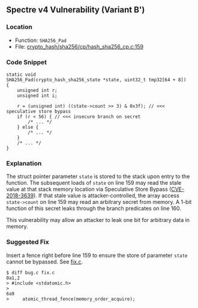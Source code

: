 ## Spectre v4 Vulnerability (Variant B')

### Location
- Function: `SHA256_Pad`
- File: [crypto_hash/sha256/cp/hash_sha256_cp.c:159](https://github.com/jedisct1/libsodium/blob/d30251f03e646abd07b5399654f1f5dcea9a6b38/src/libsodium/crypto_hash/sha256/cp/hash_sha256_cp.c#L159)

### Code Snippet
```
static void
SHA256_Pad(crypto_hash_sha256_state *state, uint32_t tmp32[64 + 8])
{
    unsigned int r;
    unsigned int i;

    r = (unsigned int) ((state->count >> 3) & 0x3f); // <<< speculative store bypass
    if (r < 56) { // <<< insecure branch on secret
        /* ... */
    } else {
        /* ... */
    }
    /* ... */
}
```

### Explanation
The struct pointer parameter `state` is stored to the stack upon entry to the function.
The subsequent loads of `state` on line 159 may read the stale value at that stack memory location via Speculative Store Bypass ([CVE-2018-3639](https://cve.org/CVERecord?id=CVE-2018-3639)).
If that stale value is attacker-controlled, the array access `state->count` on line 159 may read an arbitrary secret from memory.
A 1-bit function of this secret leaks through the branch predicates on line 160.

This vulnerability may allow an attacker to leak one bit for arbitrary data in memory.


### Suggested Fix
Insert a fence right before line 159 to ensure the store of parameter `state` cannot be bypassed. See [fix.c](fix.c).
```
$ diff bug.c fix.c
0a1,2
> #include <stdatomic.h>
> 
6a9
>     atomic_thread_fence(memory_order_acquire);
```
